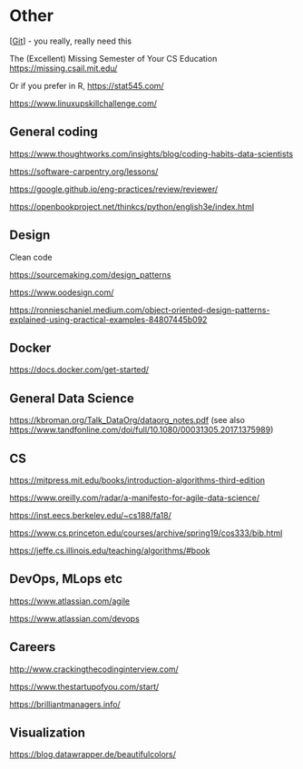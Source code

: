 # Other

[[Git]] - you really, really need this

The (Excellent) Missing Semester of Your CS Education https://missing.csail.mit.edu/

Or if you prefer in R,  <https://stat545.com/>

https://www.linuxupskillchallenge.com/

## General coding

https://www.thoughtworks.com/insights/blog/coding-habits-data-scientists

https://software-carpentry.org/lessons/

https://google.github.io/eng-practices/review/reviewer/

https://openbookproject.net/thinkcs/python/english3e/index.html

## Design

Clean code

https://sourcemaking.com/design_patterns

https://www.oodesign.com/

https://ronnieschaniel.medium.com/object-oriented-design-patterns-explained-using-practical-examples-84807445b092

## Docker 

<https://docs.docker.com/get-started/>


## General Data Science

https://kbroman.org/Talk_DataOrg/dataorg_notes.pdf (see also https://www.tandfonline.com/doi/full/10.1080/00031305.2017.1375989)

## CS

<https://mitpress.mit.edu/books/introduction-algorithms-third-edition>

<https://www.oreilly.com/radar/a-manifesto-for-agile-data-science/>

https://inst.eecs.berkeley.edu/~cs188/fa18/

https://www.cs.princeton.edu/courses/archive/spring19/cos333/bib.html

https://jeffe.cs.illinois.edu/teaching/algorithms/#book

## DevOps, MLops etc

<https://www.atlassian.com/agile>

<https://www.atlassian.com/devops>

## Careers

<http://www.crackingthecodinginterview.com/>

<https://www.thestartupofyou.com/start/>

https://brilliantmanagers.info/

[//begin]: # "Autogenerated link references for markdown compatibility"
[Git]: Git "Git"
[//end]: # "Autogenerated link references"

## Visualization

https://blog.datawrapper.de/beautifulcolors/
